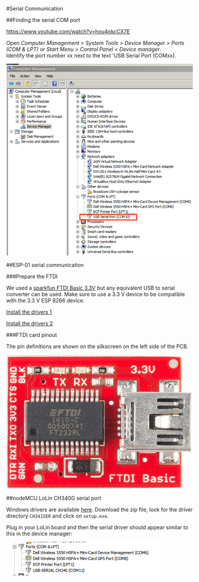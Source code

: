 #Serial Communication

##Finding the serial COM port

<https://www.youtube.com/watch?v=hou4okcCX7E>

Open *Computer Management > System Tools > Device Manager > Ports (COM & LPT)* or *Start Menu > Control Panel < Device manager*.  
Identify the port number xx next to the text 'USB Serial Port (COMxx).

![''](images/id-com-port-windows7.PNG)



##ESP-01 serial communication

###Prepare the FTDI 

We used a [sparkfun FTDI Basic 3.3V](https://www.sparkfun.com/products/9873) but any equivalent USB to serial converter can be used.  Make sure to use a 3.3 V device to be compatible with the 3.3 V ESP 8266 device.

[Install the drivers 1](https://learn.sparkfun.com/tutorials/how-to-install-ftdi-drivers/all)

[Install the drivers 2](http://www.ftdichip.com/Drivers/VCP.htm)

###FTDI card pinout

The pin definitions are shown on the silkscreen on the left side of the PCB.

![''](images/Sparkfun-basic-FTDI.jpg)

##nodeMCU LoLin CH340G serial port

Windows drivers are available [here](http://www.arduined.eu/tag/ch340g/). Download the zip file, look for the driver directory `CH341SER` and click on `setup.exe`.

Plug in your LoLin board and then the serial driver should appear similar to this in the device manager:

![''](images/CH340G-driver-in-devicemanager.png)